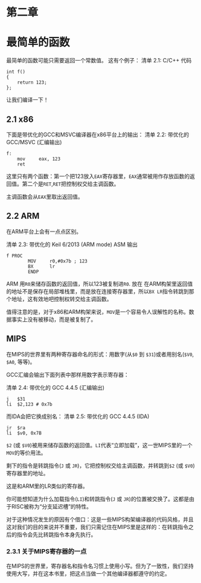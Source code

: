 # 第二章
# 最简单的函数

最简单的函数可能只需要返回一个常数值。
这有个例子：
清单 2.1: C/C++ 代码
```
int f()
{
	return 123;
};
```
让我们编译一下！ 

## 2.1 x86

下面是带优化的GCC和MSVC编译器在x86平台上的输出：
清单 2.2: 带优化的 GCC/MSVC (汇编输出)
```
f:
	mov 	eax, 123
	ret
```
这里只有两个函数：第一个把123放入`EAX`寄存器里，`EAX`通常被用作存放函数的返回值。第二个是`RET`,`RET`把控制权交给主调函数。

主调函数会从`EAX`里取出返回值。

## 2.2 ARM

在ARM平台上会有一点点区别。

清单 2.3: 带优化的 Keil 6/2013 (ARM mode) ASM 输出
```
f PROC
		MOV 	r0,#0x7b ; 123
		BX 		lr
		ENDP
```
ARM 用`R0`来储存函数的返回值，所以123被复制进`R0`.
放在
在ARM构架里返回值的地址不是保存在局部堆栈里，而是放在连接寄存器里，所以`BX LR`指令转跳到那个地址，这有效地吧控制权转交给主调函数。

值得注意的是，对于x86和ARM构架来说，`MOV`是一个容易令人误解性的名称。数据事实上没有被移动，而是被复制了。

## MIPS 

在MIPS的世界里有两种寄存器命名的形式：用数字(从`$0` 到 `$31`)或者用别名(`$V0`, `$A0`,  等等)。

GCC汇编会输出下面列表中那样用数字表示寄存器：

清单 2.4: 带优化的 GCC 4.4.5 (汇编输出)

```
j	$31
li	$2,123 # 0x7b
```
而IDA会把它换成别名：
清单 2.5: 带优化的 GCC 4.4.5 (IDA)
```
jr 	$ra
li 	$v0, 0x7B
```
`$2` (或 `$V0`)被用来储存函数的返回值。`LI`代表“立即加载”，这一世MIPS里的一个`MOV`的等价用法。

剩下的指令是转跳指令(`J` 或 `JR`)，它把控制权交给主调函数，并转跳到`$2` (或 `$V0`)寄存器里的地址。

这是和ARM里的LR类似的寄存器。

你可能想知道为什么加载指令(`LI`)和转跳指令(`J` 或 `JR`)的位置被交换了。这都是由于RISC被称为“分支延迟槽”的特性。

对于这种情况发生的原因有个借口：这是一些MIPS构架编译器的代码风格，并且这对我们的目的来说并不重要，我们只需记住在MIPS里是这样的：在转跳指令之后的指令会先比转跳指令本身先执行。

### 2.3.1 关于MIPS寄存器的一点

在MIPS的世界里，寄存器名和指令名习惯上使用小写。但为了一致性，我们坚持使用大写，并在这本书里，把这点当做一个其他编译器都遵守的约定。
